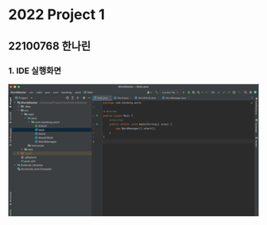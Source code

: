 # 2022 Project 1
## 22100768 한나린

### 1. IDE 실행화면
<img src="https://github.com/NarinHan/2022Project1/blob/main/Screenshots/01_Screenshot.png?raw=true">
